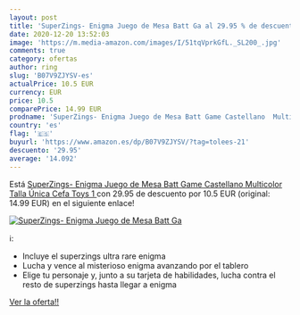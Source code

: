 ```yaml
---
layout: post
title: 'SuperZings- Enigma Juego de Mesa Batt Ga al 29.95 % de descuento'
date: 2020-12-20 13:52:03
image: 'https://m.media-amazon.com/images/I/51tqVprkGfL._SL200_.jpg'
comments: true
category: ofertas
author: ring
slug: 'B07V9ZJYSV-es'
actualPrice: 10.5 EUR
currency: EUR
price: 10.5
comparePrice: 14.99 EUR
prodname: 'SuperZings- Enigma Juego de Mesa Batt Game Castellano  Multicolor  Talla Única  Cefa Toys 1 '
country: 'es'
flag: '🇪🇸'
buyurl: 'https://www.amazon.es/dp/B07V9ZJYSV/?tag=tolees-21'
descuento: '29.95'
average: '14.092'
---
```


Está [SuperZings- Enigma Juego de Mesa Batt Game Castellano  Multicolor  Talla Única  Cefa Toys 1 ](https://www.amazon.es/dp/B07V9ZJYSV/?tag=tolees-21) con 29.95 de descuento por 10.5 EUR (original: 14.99 EUR) en el siguiente enlace!

[![SuperZings- Enigma Juego de Mesa Batt Ga](https://m.media-amazon.com/images/I/51tqVprkGfL._SL200_.jpg)](https://www.amazon.es/dp/B07V9ZJYSV/?tag=tolees-21)

ℹ️:

- Incluye el superzings ultra rare enigma
- Lucha y vence al misterioso enigma avanzando por el tablero
- Elige tu personaje y, junto a su tarjeta de habilidades, lucha contra el resto de superzings hasta llegar a enigma

[Ver la oferta!!](https://www.amazon.es/dp/B07V9ZJYSV/?tag=tolees-21)
